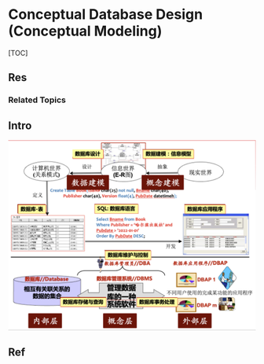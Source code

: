 # Conceptual Database Design (Conceptual Modeling)

[TOC]



## Res
### Related Topics



## Intro
![](../../../../../../../Assets/Pics/Screenshot%202023-03-06%20at%204.44.56%20PM.png)


## Ref

